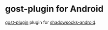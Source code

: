 # gost-plugin for Android

[gost-plugin](https://github.com/maskedeken/gost-plugin) plugin for [shadowsocks-android](https://github.com/shadowsocks/shadowsocks-android). 
